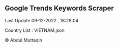 

## Google Trends Keywords Scraper 
 
Last Update 09-12-2022 , 18:28:04

Country List :
VIETNAM.json



© Abdul Muttaqin 
